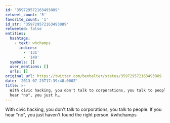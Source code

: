 ```yaml
---
id: '359729572163493889'
retweet_count: '5'
favorite_count: '1'
id_str: '359729572163493889'
retweeted: false
entities:
  hashtags:
    - text: whchamps
      indices:
        - '131'
        - '140'
  symbols: []
  user_mentions: []
  urls: []
original_url: https://twitter.com/benbalter/status/359729572163493889
date: '2013-07-23T17:39:48.000Z'
title: >-
  With civic hacking, you don't talk to corporations, you talk to people. If you
  hear "no", you just h…
---
```


With civic hacking, you don't talk to corporations, you talk to people. If you hear "no", you just haven't found the right person. #whchamps
